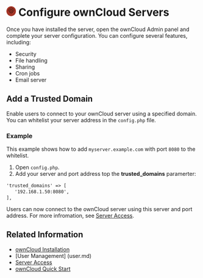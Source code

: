# ![](../images/configure-sm.png) Configure ownCloud Servers
Once you have installed the server, open the ownCloud Admin panel and complete your server configuration. You can configure several features, including:

- Security
- File handling
- Sharing
- Cron jobs
- Email server

## Add a Trusted Domain

Enable users to connect to your ownCloud server using a specified domain. You can whitelist your server address in the `config.php` file. 

### Example
This example shows how to add `myserver.example.com` with port `8080` to the whitelist.

1. Open `config.php`.
2. Add your server and port address top the **trusted_domains** paramerter:

```
'trusted_domains' => [
   '192.168.1.50:8080',
],
```

Users can now connect to the ownCloud server using this server and port address. For more infromation, see [Server Access](access.md). 

## Related Information
- [ownCloud Installation](install.md)
- [User Management] (user.md)
- [Server Access](access.md)
- [ownCloud Quick Start](introduction.md)